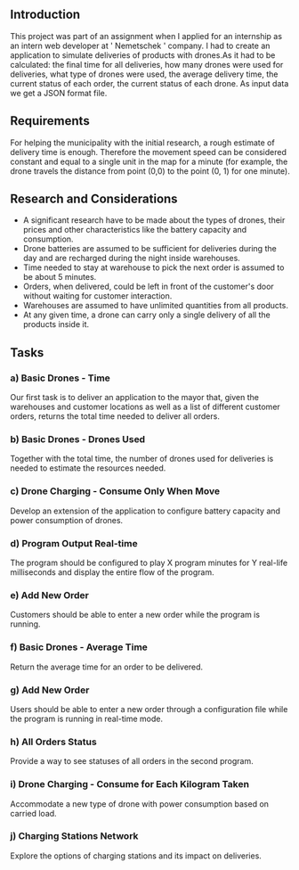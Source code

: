 ## Introduction

This project was part of an assignment when I applied for an internship as an intern web developer at ' Nemetschek ' company. I had to create an application to simulate deliveries of products with drones.As it had to be calculated: the final time for all deliveries, how many drones were used for deliveries, what type of drones were used, the average delivery time, the current status of each order, the current status of each drone. As input data we get a JSON format file.


## Requirements

For helping the municipality with the initial research, a rough estimate of delivery time is enough. Therefore the movement speed can be considered constant and equal to a single unit in the map for a minute (for example, the drone travels the distance from point (0,0) to the point (0, 1) for one minute). 

## Research and Considerations
- A significant research have to be made about the types of drones, their prices and other characteristics like the battery capacity and consumption.
- Drone batteries are assumed to be sufficient for deliveries during the day and are recharged during the night inside warehouses.
- Time needed to stay at warehouse to pick the next order is assumed to be about 5 minutes.
- Orders, when delivered, could be left in front of the customer's door without waiting for customer interaction.
- Warehouses are assumed to have unlimited quantities from all products.
- At any given time, a drone can carry only a single delivery of all the products inside it.

## Tasks
### a) Basic Drones - Time
Our first task is to deliver an application to the mayor that, given the warehouses and customer locations as well as a list of different customer orders, returns the total time needed to deliver all orders.

### b) Basic Drones - Drones Used
Together with the total time, the number of drones used for deliveries is needed to estimate the resources needed.

### c) Drone Charging - Consume Only When Move
Develop an extension of the application to configure battery capacity and power consumption of drones. 

### d) Program Output Real-time
The program should be configured to play X program minutes for Y real-life milliseconds and display the entire flow of the program.

### e) Add New Order
Customers should be able to enter a new order while the program is running.

### f) Basic Drones - Average Time
Return the average time for an order to be delivered.

### g) Add New Order
Users should be able to enter a new order through a configuration file while the program is running in real-time mode.

### h) All Orders Status
Provide a way to see statuses of all orders in the second program.

### i) Drone Charging - Consume for Each Kilogram Taken
Accommodate a new type of drone with power consumption based on carried load.

### j) Charging Stations Network
Explore the options of charging stations and its impact on deliveries.


